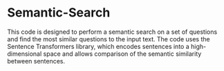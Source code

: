 # Semantic-Search
This code is designed to perform a semantic search on a set of questions and find the most similar questions to the input text. The code uses the Sentence Transformers library, which encodes sentences into a high-dimensional space and allows comparison of the semantic similarity between sentences.
